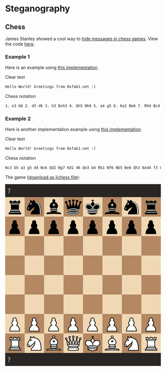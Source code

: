 # Steganography

## Chess

James Stanley showed a cool way to [hide messages in chess games](https://incoherency.co.uk/blog/stories/chess-steg.html). View the code [here](https://github.com/jes/chess-steg).

### Example 1

Here is an example using [this implementation](https://incoherency.co.uk/chess-steg/)

Clear text

``` txt
Hello World! Greetings from 0xfab1.net :)
```

Chess notation

``` txt
1. e3 b6 2. d3 d6 3. h3 Bxh3 4. Qh5 Nh6 5. a4 g5 6. Ke2 Be6 7. Rh4 Bc4 8. Ra3 c6 9. b4 Qc8 10. Qxg5 c5 11. Qg7 Ba2 12. Kd1 e6 13. Qxf8+ Rxf8 14. Rc3 Kd8 15. Rxh6 c4 16. a5 Kd7 17. Rf6 e5 18. Rf3 Qd8 19. Rxc4 Qe7 20. Ba3 Re8 21. Rc7+ Kd8 22. Rg3 b5 23. Nf3 Nc6 24. d4 h6 25. Nh2 h5 26. Nc3 Qh4 27. Rxf7 Nxd4 28. Ne2 Be6 29. Rff3 Qxg3 30. Ke1 Bb3 31. Nxd4 Qh3 32. Rf6 Re6 33. Rf3 Re7 34. Kd1 Ba4 { White resigns. } 0-1
```

### Example 2

Here is another implementation example using [this implementation](https://github.com/carpetscheme/scalachess-steg/)

Clear text

``` txt
Hello World! Greetings from 0xfab1.net :)
```

Chess notation

``` txt
Nc3 b5 a3 g5 d4 Nc6 Qd2 Bg7 Kd1 d6 Qe3 b4 Rb1 Nf6 Nb5 Be6 Qh3 Nxd4 f3 O-O Nxa7 Ne4 fxe4 Rxa7 Qxh7+ Kxh7 axb4 Kg8 e5 Ra2 Bd2 Nxe2 b3 Bh6 Bc3 Nxg1 h4 Ra3 b5 gxh4 Bd4 Bg4+ Ke1 e6 c3 Ne2 c4 Qc8 Bc5 Kg7 Rh3 Qb7 b4 Qb8 b6 Bh5 Be3 f6 Rc1 Rb3 Kd2 cxb6 Rf3 Rxe3 Kd1 Bf7 Rc2 Bh5
```

The game ([download as lichess file](_lichess-stego-game.pgn)):

![chess-stego](_chess-stego.gif)
